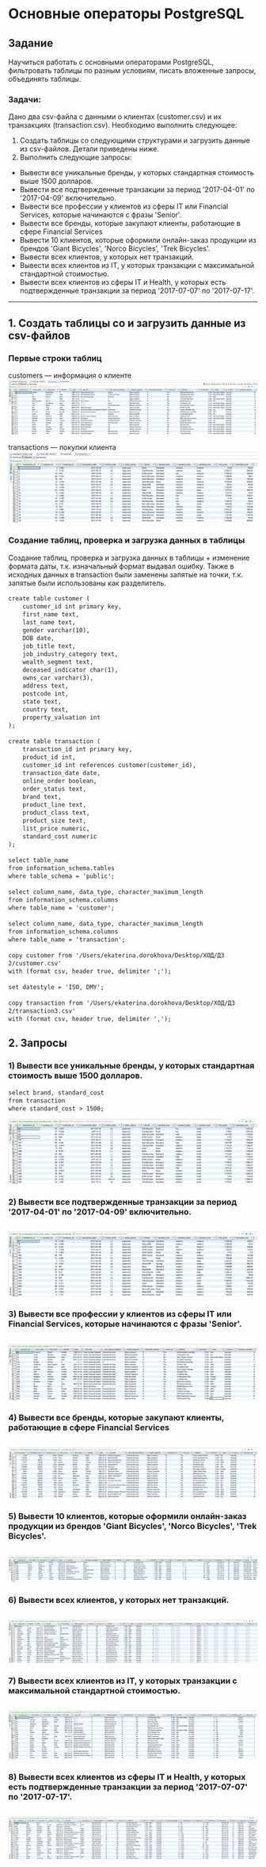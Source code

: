 # Основные операторы PostgreSQL

## Задание
Научиться работать с основными операторами PostgreSQL, фильтровать таблицы по разным условиям, писать вложенные запросы, объединять таблицы.

### Задачи:
Дано два csv-файла с данными о клиентах (customer.csv) и их транзакциях (transaction.csv).
Необходимо выполнить следующее:
1. Создать таблицы со следующими структурами и загрузить данные из csv-файлов. Детали приведены ниже.
2. Выполнить следующие запросы:
- Вывести все уникальные бренды, у которых стандартная стоимость выше 1500 долларов.
- Вывести все подтвержденные транзакции за период '2017-04-01' по '2017-04-09' включительно.
- Вывести все профессии у клиентов из сферы IT или Financial Services, которые начинаются с фразы 'Senior'.
- Вывести все бренды, которые закупают клиенты, работающие в сфере Financial Services
- Вывести 10 клиентов, которые оформили онлайн-заказ продукции из брендов 'Giant Bicycles', 'Norco Bicycles', 'Trek Bicycles'.
- Вывести всех клиентов, у которых нет транзакций.
- Вывести всех клиентов из IT, у которых транзакции с максимальной стандартной стоимостью.
- Вывести всех клиентов из сферы IT и Health, у которых есть подтвержденные транзакции за период '2017-07-07' по '2017-07-17'.

---

## **1. Создать таблицы со и загрузить данные из csv-файлов**

### Первые строки таблиц
customers — информация о клиенте     
![customers](customers_hw2.png)

transactions — покупки клиента
![transactions](transactions_hw2.png)

### Создание таблиц, проверка и загрузка данных в таблицы 
Создание таблиц, проверка и загрузка данных в таблицы + изменение формата даты, т.к. изначальный формат выдавал ошибку. Также в исходных данных в transaction были заменены запятые на точки, т.к. запятые были использованы как разделитель.
```dbml
create table customer (
    customer_id int primary key,
    first_name text,
    last_name text,
    gender varchar(10),
    DOB date,
    job_title text,
    job_industry_category text,
    wealth_segment text,
    deceased_indicator char(1),
    owns_car varchar(3),
    address text,
    postcode int,
    state text,
    country text,
    property_valuation int
);

create table transaction (
    transaction_id int primary key,
    product_id int,
    customer_id int references customer(customer_id),
    transaction_date date,
    online_order boolean,
    order_status text,
    brand text,
    product_line text,
    product_class text,
    product_size text,
    list_price numeric,
    standard_cost numeric
);

select table_name 
from information_schema.tables 
where table_schema = 'public';

select column_name, data_type, character_maximum_length 
from information_schema.columns 
where table_name = 'customer';

select column_name, data_type, character_maximum_length 
from information_schema.columns 
where table_name = 'transaction';

copy customer from '/Users/ekaterina.dorokhova/Desktop/ХОД/ДЗ 2/customer.csv' 
with (format csv, header true, delimiter ';');

set datestyle = 'ISO, DMY';

copy transaction from '/Users/ekaterina.dorokhova/Desktop/ХОД/ДЗ 2/transaction3.csv' 
with (format csv, header true, delimiter ',');
```
## **2. Запросы**

### 1) Вывести все уникальные бренды, у которых стандартная стоимость выше 1500 долларов.

```dbml
select brand, standard_cost 
from transaction 
where standard_cost > 1500;
```
![select_1](select_1.png)

### 2) Вывести все подтвержденные транзакции за период '2017-04-01' по '2017-04-09' включительно.

```dbml

```
![select_2](select_2.png)

### 3) Вывести все профессии у клиентов из сферы IT или Financial Services, которые начинаются с фразы 'Senior'.

```dbml

```
![select_3](select_3.png)

### 4) Вывести все бренды, которые закупают клиенты, работающие в сфере Financial Services

```dbml

```
![select_4](select_4.png)

### 5) Вывести 10 клиентов, которые оформили онлайн-заказ продукции из брендов 'Giant Bicycles', 'Norco Bicycles', 'Trek Bicycles'.

```dbml

```
![select_5](select_5.png)

### 6) Вывести всех клиентов, у которых нет транзакций.

```dbml

```
![select_6](select_6.png)

### 7) Вывести всех клиентов из IT, у которых транзакции с максимальной стандартной стоимостью.

```dbml

```
![select_7](select_7.png)

### 8) Вывести всех клиентов из сферы IT и Health, у которых есть подтвержденные транзакции за период '2017-07-07' по '2017-07-17'.

```dbml

```
![select_8](select_8.png)
